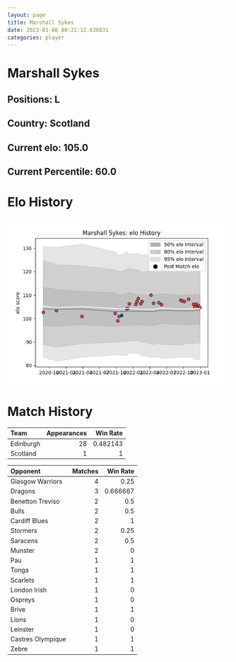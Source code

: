 ```yaml
---  
layout: page  
title: Marshall Sykes  
date: 2023-01-06 00:21:12.636831  
categories: player  
---
```

# Marshall Sykes

## Positions: L

## Country: Scotland

## Current elo: 105.0

## Current Percentile: 60.0

# Elo History


![elo history](history_MarshallSykes.png)
# Match History


| Team      |   Appearances |   Win Rate |
|:----------|--------------:|-----------:|
| Edinburgh |            28 |   0.482143 |
| Scotland  |             1 |   1        |

| Opponent          |   Matches |   Win Rate |
|:------------------|----------:|-----------:|
| Glasgow Warriors  |         4 |   0.25     |
| Dragons           |         3 |   0.666667 |
| Benetton Treviso  |         2 |   0.5      |
| Bulls             |         2 |   0.5      |
| Cardiff Blues     |         2 |   1        |
| Stormers          |         2 |   0.25     |
| Saracens          |         2 |   0.5      |
| Munster           |         2 |   0        |
| Pau               |         1 |   1        |
| Tonga             |         1 |   1        |
| Scarlets          |         1 |   1        |
| London Irish      |         1 |   0        |
| Ospreys           |         1 |   0        |
| Brive             |         1 |   1        |
| Lions             |         1 |   0        |
| Leinster          |         1 |   0        |
| Castres Olympique |         1 |   1        |
| Zebre             |         1 |   1        |